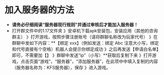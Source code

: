 # 加入服务器的方法
* **请务必仔细阅读“服务器现行规则”并通过审核后才能加入服务器！**
* 打开群文件中的1.17文件夹 》安卓机下载apk安装包，安装应用（其他的咨询群主） 》打开游戏，按照步骤注册账号（请将群聊名称改为玩家代号） 》在群聊中发如下内容：**【绑定 xxx】（例如发送：绑定 Abc 注意大小写，绑定和代号直接有个空格）机器人会提示你绑定成功 》之后再发送【申请白名单】即可，不需要加【】 》群聊中发送“ip”（小写）**获取后复制下来 》打开游戏，点击页面“游戏”，“服务器”，“添加服务器”，在此项中中填入复制的内容（服务器名称为：KFS服务器），保存 》进入游戏。